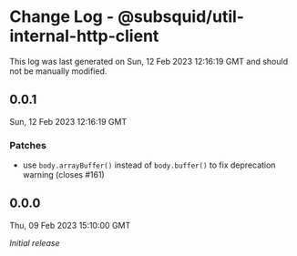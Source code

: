 # Change Log - @subsquid/util-internal-http-client

This log was last generated on Sun, 12 Feb 2023 12:16:19 GMT and should not be manually modified.

## 0.0.1
Sun, 12 Feb 2023 12:16:19 GMT

### Patches

- use `body.arrayBuffer()` instead of `body.buffer()` to fix deprecation warning (closes #161)

## 0.0.0
Thu, 09 Feb 2023 15:10:00 GMT

_Initial release_

